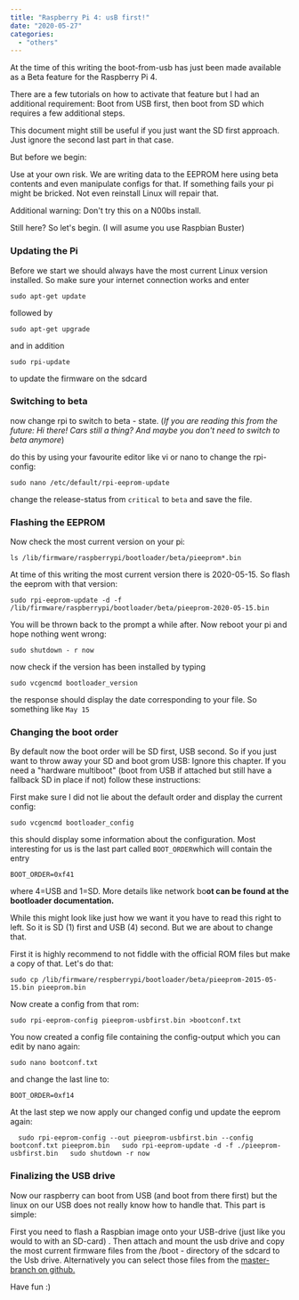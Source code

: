 ```yaml
---
title: "Raspberry Pi 4: usB first!"
date: "2020-05-27"
categories: 
  - "others"
---
```


At the time of this writing the boot-from-usb has just been made available as a Beta feature for the Raspberry Pi 4.

There are a few tutorials on how to activate that feature but I had an additional requirement: Boot from USB first, then boot from SD which requires a few additional steps.

This document might still be useful if you just want the SD first approach. Just ignore the second last part in that case.

But before we begin:

Use at your own risk. We are writing data to the EEPROM here using beta contents and even manipulate configs for that. If something fails your pi might be bricked. Not even reinstall Linux will repair that.

Additional warning: Don't try this on a N00bs install.

Still here? So let's begin. (I will asume you use Raspbian Buster)

### Updating the Pi

Before we start we should always have the most current Linux version installed. So make sure your internet connection works and enter

`sudo apt-get update`

followed by

`sudo apt-get upgrade`

and in addition

`sudo rpi-update`

to update the firmware on the sdcard

### Switching to beta

now change rpi to switch to beta - state. (_If you are reading this from the future: Hi there! Cars still a thing? And maybe you don't need to switch to beta anymore_)

do this by using your favourite editor like vi or nano to change the rpi-config:

`sudo nano /etc/default/rpi-eeprom-update`

change the release-status from `critical` to `beta` and save the file.

### Flashing the EEPROM

Now check the most current version on your pi:

`ls /lib/firmware/raspberrypi/bootloader/beta/pieeprom*.bin`

At time of this writing the most current version there is 2020-05-15. So flash the eeprom with that version:

`sudo rpi-eeprom-update -d -f /lib/firmware/raspberrypi/bootloader/beta/pieeprom-2020-05-15.bin`

You will be thrown back to the prompt a while after. Now reboot your pi and hope nothing went wrong:

`sudo shutdown - r now`

now check if the version has been installed by typing

`sudo vcgencmd bootloader_version`

the response should display the date corresponding to your file. So something like `May 15`

### Changing the boot order

By default now the boot order will be SD first, USB second. So if you just want to throw away your SD and boot grom USB: Ignore this chapter. If you need a "hardware multiboot" (boot from USB if attached but still have a fallback SD in place if not) follow these instructions:

First make sure I did not lie about the default order and display the current config:

`sudo vcgencmd bootloader_config`

this should display some information about the configuration. Most interesting for us is the last part called `BOOT_ORDER`which will contain the entry

`BOOT_ORDER=0xf41`

where 4=USB and 1=SD. More details like network bo**ot can be found at the bootloader documentation.**

While this might look like just how we want it you have to read this right to left. So it is SD (1) first and USB (4) second. But we are about to change that.

First it is highly recommend to not fiddle with the official ROM files but make a copy of that. Let's do that:

`sudo cp /lib/firmware/respberrypi/bootloader/beta/pieeprom-2015-05-15.bin pieeprom.bin`

Now create a config from that rom:

`sudo rpi-eeprom-config pieeprom-usbfirst.bin >bootconf.txt`

You now created a config file containing the config-output which you can edit by nano again:

`sudo nano bootconf.txt`

and change the last line to:

`BOOT_ORDER=0xf14`

At the last step we now apply our changed config und update the eeprom again:

`  
sudo rpi-eeprom-config --out pieeprom-usbfirst.bin --config bootconf.txt pieeprom.bin  
sudo rpi-eeprom-update -d -f ./pieeprom-usbfirst.bin  
sudo shutdown -r now  
`

### Finalizing the USB drive

Now our raspberry can boot from USB (and boot from there first) but the linux on our USB does not really know how to handle that. This part is simple:

First you need to flash a Raspbian image onto your USB-drive (just like you would to with an SD-card) . Then attach and mount the usb drive and copy the most current firmware files from the /boot - directory of the sdcard to the Usb drive. Alternatively you can select those files from the [master-branch on github.](https://github.com/raspberrypi/firmware/tree/master/boot)

Have fun :)
